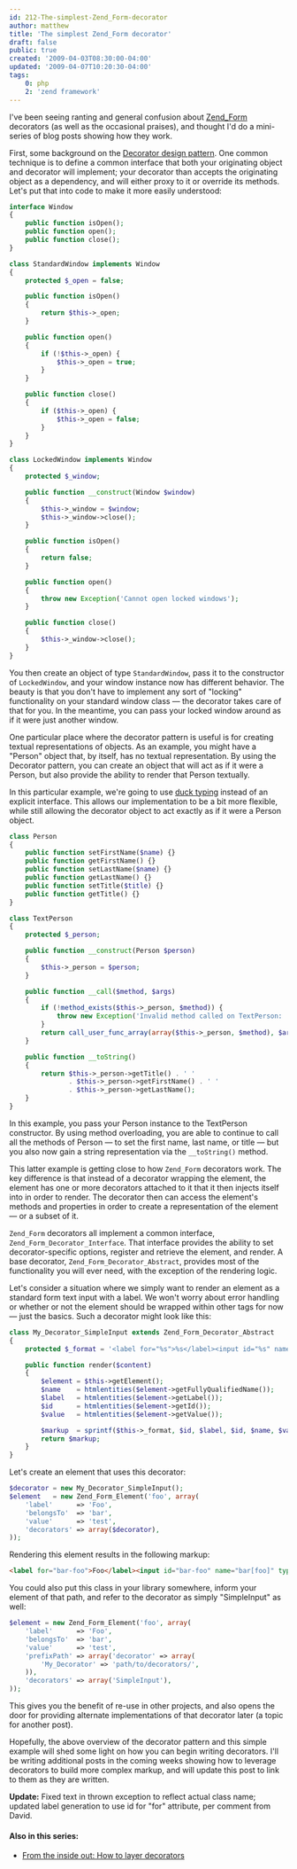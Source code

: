 ```yaml
---
id: 212-The-simplest-Zend_Form-decorator
author: matthew
title: 'The simplest Zend_Form decorator'
draft: false
public: true
created: '2009-04-03T08:30:00-04:00'
updated: '2009-04-07T10:20:30-04:00'
tags:
    0: php
    2: 'zend framework'
---
```

I've been seeing ranting and general confusion about [Zend_Form](http://framework.zend.com/manual/en/zend.form.html) decorators (as well as the occasional praises), and thought I'd do a mini-series of blog posts showing how they work.

<!--- EXTENDED -->

First, some background on the [Decorator design pattern](http://en.wikipedia.org/wiki/Decorator_pattern). One common technique is to define a common interface that both your originating object and decorator will implement; your decorator than accepts the originating object as a dependency, and will either proxy to it or override its methods. Let's put that into code to make it more easily understood:

```php
interface Window
{
    public function isOpen();
    public function open();
    public function close();
}

class StandardWindow implements Window
{
    protected $_open = false;

    public function isOpen()
    {
        return $this->_open;
    }

    public function open()
    {
        if (!$this->_open) {
            $this->_open = true;
        }
    }

    public function close()
    {
        if ($this->_open) {
            $this->_open = false;
        }
    }
}

class LockedWindow implements Window
{
    protected $_window;

    public function __construct(Window $window)
    {
        $this->_window = $window;
        $this->_window->close();
    }

    public function isOpen()
    {
        return false;
    }

    public function open()
    {
        throw new Exception('Cannot open locked windows');
    }

    public function close()
    {
        $this->_window->close();
    }
}
```

You then create an object of type `StandardWindow`, pass it to the constructor of `LockedWindow`, and your window instance now has different behavior. The beauty is that you don't have to implement any sort of "locking" functionality on your standard window class — the decorator takes care of that for you. In the meantime, you can pass your locked window around as if it were just another window.

One particular place where the decorator pattern is useful is for creating textual representations of objects. As an example, you might have a "Person" object that, by itself, has no textual representation. By using the Decorator pattern, you can create an object that will act as if it were a Person, but also provide the ability to render that Person textually.

In this particular example, we're going to use [duck typing](http://en.wikipedia.org/wiki/Duck_typing) instead of an explicit interface. This allows our implementation to be a bit more flexible, while still allowing the decorator object to act exactly as if it were a Person object.

```php
class Person
{
    public function setFirstName($name) {}
    public function getFirstName() {}
    public function setLastName($name) {}
    public function getLastName() {}
    public function setTitle($title) {}
    public function getTitle() {}
}

class TextPerson
{
    protected $_person;

    public function __construct(Person $person)
    {
        $this->_person = $person;
    }

    public function __call($method, $args)
    {
        if (!method_exists($this->_person, $method)) {
            throw new Exception('Invalid method called on TextPerson: ' .  $method);
        }
        return call_user_func_array(array($this->_person, $method), $args);
    }

    public function __toString()
    {
        return $this->_person->getTitle() . ' '
               . $this->_person->getFirstName() . ' '
               . $this->_person->getLastName();
    }
}
```

In this example, you pass your Person instance to the TextPerson constructor. By using method overloading, you are able to continue to call all the methods of Person — to set the first name, last name, or title — but you also now gain a string representation via the `__toString()` method.

This latter example is getting close to how `Zend_Form` decorators work. The key difference is that instead of a decorator wrapping the element, the element has one or more decorators attached to it that it then injects itself into in order to render. The decorator then can access the element's methods and properties in order to create a representation of the element — or a subset of it.

`Zend_Form` decorators all implement a common interface, `Zend_Form_Decorator_Interface`. That interface provides the ability to set decorator-specific options, register and retrieve the element, and render. A base decorator, `Zend_Form_Decorator_Abstract`, provides most of the functionality you will ever need, with the exception of the rendering logic.

Let's consider a situation where we simply want to render an element as a standard form text input with a label. We won't worry about error handling or whether or not the element should be wrapped within other tags for now — just the basics. Such a decorator might look like this:

```php
class My_Decorator_SimpleInput extends Zend_Form_Decorator_Abstract
{
    protected $_format = '<label for="%s">%s</label><input id="%s" name="%s" type="text" value="%s"/>';

    public function render($content)
    {
        $element = $this->getElement();
        $name    = htmlentities($element->getFullyQualifiedName());
        $label   = htmlentities($element->getLabel());
        $id      = htmlentities($element->getId());
        $value   = htmlentities($element->getValue());

        $markup  = sprintf($this->_format, $id, $label, $id, $name, $value);
        return $markup;
    }
}
```

Let's create an element that uses this decorator:

```php
$decorator = new My_Decorator_SimpleInput();
$element   = new Zend_Form_Element('foo', array(
    'label'      => 'Foo',
    'belongsTo'  => 'bar',
    'value'      => 'test',
    'decorators' => array($decorator),
));
```

Rendering this element results in the following markup:

```html
<label for="bar-foo">Foo</label><input id="bar-foo" name="bar[foo]" type="text" value="test"/>
```

You could also put this class in your library somewhere, inform your element of that path, and refer to the decorator as simply "SimpleInput" as well:

```php
$element = new Zend_Form_Element('foo', array(
    'label'      => 'Foo',
    'belongsTo'  => 'bar',
    'value'      => 'test',
    'prefixPath' => array('decorator' => array(
        'My_Decorator' => 'path/to/decorators/',
    )),
    'decorators' => array('SimpleInput'),
));
```

This gives you the benefit of re-use in other projects, and also opens the door for providing alternate implementations of that decorator later (a topic for another post).

Hopefully, the above overview of the decorator pattern and this simple example will shed some light on how you can begin writing decorators. I'll be writing additional posts in the coming weeks showing how to leverage decorators to build more complex markup, and will update this post to link to them as they are written.

**Update:** Fixed text in thrown exception to reflect actual class name; updated label generation to use id for "for" attribute, per comment from David.

#### Also in this series:

- [From the inside out: How to layer decorators](/blog/213-From-the-inside-out-How-to-layer-decorators.html)
